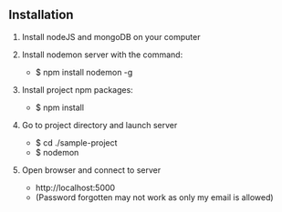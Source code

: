 ## Installation
1. Install nodeJS and mongoDB on your computer

2. Install nodemon server with the command:
    * $ npm install nodemon -g
	
3. Install project npm packages:
    * $ npm install 
	
4. Go to project directory and launch server
    * $ cd ./sample-project
    * $ nodemon

5. Open browser and connect to server
    * http://localhost:5000
    * (Password forgotten may not work as only my email is allowed)
